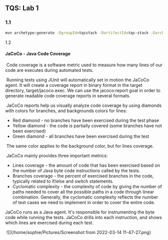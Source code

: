## TQS: Lab 1

### 1.1 

```bash
mvn archetype:generate -DgroupId=tqsstack -DartifactId=tqs-stack -DarchetypeArtifactId=maven-archetype-quickstart -DarchetypeVersion=1.4 -DinteractiveMode=false
```

1.2

#### 		JaCoCo - Java Code Coverage

​			Code coverage is a software metric used to measure how many lines of our code are executes during automated tests.

​			Running tests using JUnit will automatically set in motion the JaCoCo agent. It will create a coverage report in binary format in the target directory, target/jacoco.exec. We can use the jacoco:report goal in order to generate readable code coverage reports in several formats.

​			JaCoCo reports help us visually analyze code coverage by using diamonds with colors for branches, and backgrounds colors for lines:

- Red diamond - no branches have been exercised during the test phase
- Yellow diamond - the code is partially covered (some branches have not been exercised)
- Green diamond - all branches have been exercised during the test

​			The same color applies to the background color, but for lines coverage.

​			JaCoCo mainly provides three important metrics:

- Lines coverage - the amount of code that has been exercised based on the number of Java byte code instructions called by the tests.
- Branches coverage - the percent of exercised branches in the code, typically related to if/else and switch statements.
- Cyclomatic complexity - the complexity of code by giving the number of paths needed to cover all the possible paths in a code through linear combination. Generally, the cyclomatic complexity reflects the number of test cases we need to implement in order to cover the entire code.

JaCoCo runs as a Java agent. It's responsible for instrumenting the byte code while running the tests. JaCoCo drills into each instruction, and shows which lines are exercised during each test.

​		![](/home/sophie/Pictures/Screenshot from 2022-03-14 11-47-27.png)
